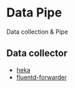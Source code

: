 

# Data Pipe

Data collection & Pipe

## Data collector

- [heka](https://github.com/mozilla-services/heka)
- [fluentd-forwarder](https://github.com/fluent/fluentd-forwarder)